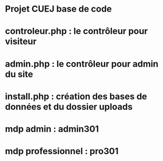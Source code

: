 # Projet CUEJ base de code

# controleur.php : le contrôleur pour visiteur

# admin.php : le contrôleur pour admin du site

# install.php : création des bases de données et du dossier uploads

# mdp admin : admin301

# mdp professionnel : pro301